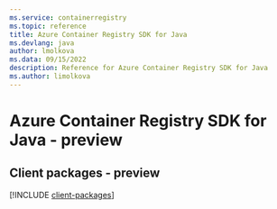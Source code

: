 ```yaml
---
ms.service: containerregistry
ms.topic: reference
title: Azure Container Registry SDK for Java
ms.devlang: java
author: lmolkova
ms.data: 09/15/2022
description: Reference for Azure Container Registry SDK for Java
ms.author: limolkova
---
```

# Azure Container Registry SDK for Java - preview

## Client packages - preview
[!INCLUDE [client-packages](container-registry-client-index.md)]